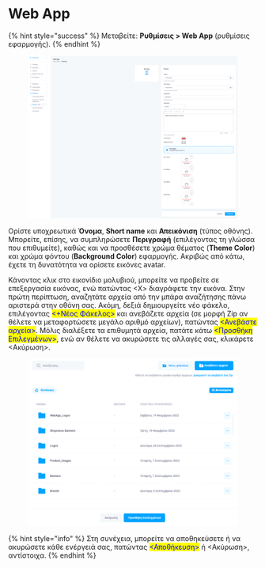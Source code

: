 # Web App

{% hint style="success" %}
Μεταβείτε: **Ρυθμίσεις > Web App** (ρυθμίσεις εφαρμογής).&#x20;
{% endhint %}

<figure><img src="../.gitbook/assets/ScreenHunter 301.png" alt=""><figcaption></figcaption></figure>

Ορίστε υποχρεωτικά **Όνομα**, **Short name** και **Απεικόνιση** (τύπος οθόνης). Μπορείτε, επίσης, να συμπληρώσετε **Περιγραφή** (επιλέγοντας τη γλώσσα που επιθυμείτε), καθώς και να προσθέσετε χρώμα θέματος (**Theme Color**) και χρώμα φόντου (**Background Color**) εφαρμογής. Ακριβώς από κάτω, έχετε τη δυνατότητα να ορίσετε εικόνες avatar.

Κάνοντας κλικ στο εικονίδιο μολυβιού, μπορείτε να προβείτε σε επεξεργασία εικόνας, ενώ πατώντας <Χ> διαγράφετε την εικόνα. Στην πρώτη περίπτωση, αναζητάτε αρχεία από την μπάρα αναζήτησης πάνω αριστερά στην οθόνη σας. Ακόμη, δεξιά δημιουργείτε νέο φάκελο, επιλέγοντας <mark style="color:blue;"><+Νέος Φάκελος></mark> και ανεβάζετε αρχεία (σε μορφή Zip αν θέλετε να μεταφορτώσετε μεγάλο αριθμό αρχείων), πατώντας <mark style="color:blue;"><Ανεβάστε αρχεία></mark>. Μόλις διαλέξετε τα επιθυμητά αρχεία, πατάτε κάτω <mark style="color:blue;"><Προσθήκη Επιλεγμένων></mark>, ενώ αν θέλετε να ακυρώσετε τις αλλαγές σας, κλικάρετε <Ακύρωση>.

<figure><img src="../.gitbook/assets/ScreenHunter 302.png" alt=""><figcaption></figcaption></figure>

{% hint style="info" %}
Στη συνέχεια, μπορείτε να αποθηκεύσετε ή να ακυρώσετε κάθε ενέργειά σας, πατώντας <mark style="color:blue;"><Αποθήκευση></mark> ή <Ακύρωση>, αντίστοιχα.&#x20;
{% endhint %}

